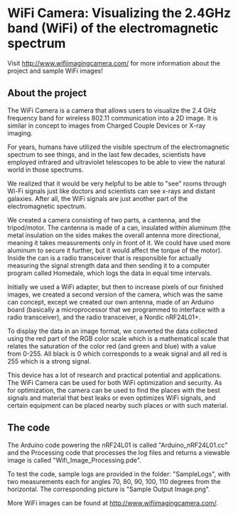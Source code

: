# WiFi Camera: Visualizing the 2.4GHz band (WiFi) of the electromagnetic spectrum

Visit http://www.wifiimagingcamera.com/ for more information about the project and sample WiFi images!

## About the project
The WiFi Camera is a camera that allows users to visualize the 2.4 GHz frequency band for wireless 802.11 communication into a 2D image. It is similar in concept to images from Charged Couple Devices or X-ray imaging.

For years, humans have utilized the visible spectrum of the electromagnetic spectrum to see things, and in the last few decades, scientists have employed infrared and ultraviolet telescopes to be able to view the natural world in those spectrums.

We realized that it would be very helpful to be able to "see" rooms through Wi-Fi signals just like doctors and scientists can see x-rays and distant galaxies. After all, the WiFi signals are just another part of the electromagnetic spectrum.

We created a camera consisting of two parts, a cantenna, and the tripod/motor. The cantenna is made of a can, insulated within aluminum (the metal insulation on the sides makes the overall antenna more directional, meaning it takes measurements only in front of it. We could have used more aluminum to secure it further, but it would affect the torque of the motor). Inside the can is a radio transceiver that is responsible for actually measuring the signal strength data and then sending it to a computer program called Homedale, which logs the data in equal time intervals.

Initially we used a WiFi adapter, but then to increase pixels of our finished images, we created a second version of the camera, which was the same can concept, except we created our own antenna, made of an Arduino board (basically a microprocessor that we programmed to interface with a radio transceiver), and the radio transceiver, a Nordic nRF24L01+.

To display the data in an image format, we converted the data collected using the red part of the RGB color scale which is a mathematical scale that relates the saturation of the color red (and green and blue) with a value from 0-255. All black is 0 which corresponds to a weak signal and all red is 255 which is a strong signal.

This device has a lot of research and practical potential and applications. The WiFi Camera can be used for both WiFi optimization and security. As for optimization, the camera can be used to find the places with the best signals and material that best leaks or even optimizes WiFi signals, and certain equipment can be placed nearby such places or with such material.

## The code

The Arduino code powering the nRF24L01 is called "Arduino_nRF24L01.cc" and the Processing code that processes the log files and returns a viewable image is called "Wifi_Image_Processing.pde".

To test the code, sample logs are provided in the folder: "SampleLogs", with two measurements each for angles 70, 80, 90, 100, 110 degrees from the horizontal. The corresponding picture is "Sample Output Image.png".

More WiFi images can be found at http://www.wifiimagingcamera.com/.

